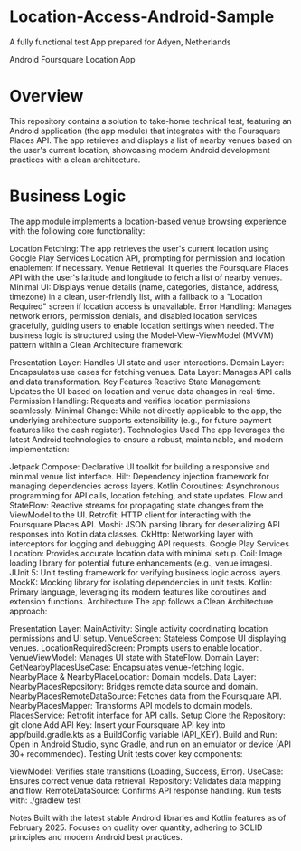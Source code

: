 # Location-Access-Android-Sample
 A fully functional test App prepared for Adyen, Netherlands

Android Foursquare Location App

# Overview
This repository contains a solution to take-home technical test, featuring an Android application (the app module) that integrates with the Foursquare Places API. The app retrieves and displays a list of nearby venues based on the user's current location, showcasing modern Android development practices with a clean architecture.

# Business Logic
The app module implements a location-based venue browsing experience with the following core functionality:

Location Fetching: The app retrieves the user's current location using Google Play Services Location API, prompting for permission and location enablement if necessary.
Venue Retrieval: It queries the Foursquare Places API with the user's latitude and longitude to fetch a list of nearby venues.
Minimal UI: Displays venue details (name, categories, distance, address, timezone) in a clean, user-friendly list, with a fallback to a "Location Required" screen if location access is unavailable.
Error Handling: Manages network errors, permission denials, and disabled location services gracefully, guiding users to enable location settings when needed.
The business logic is structured using the Model-View-ViewModel (MVVM) pattern within a Clean Architecture framework:

Presentation Layer: Handles UI state and user interactions.
Domain Layer: Encapsulates use cases for fetching venues.
Data Layer: Manages API calls and data transformation.
Key Features
Reactive State Management: Updates the UI based on location and venue data changes in real-time.
Permission Handling: Requests and verifies location permissions seamlessly.
Minimal Change: While not directly applicable to the app, the underlying architecture supports extensibility (e.g., for future payment features like the cash register).
Technologies Used
The app leverages the latest Android technologies to ensure a robust, maintainable, and modern implementation:

Jetpack Compose: Declarative UI toolkit for building a responsive and minimal venue list interface.
Hilt: Dependency injection framework for managing dependencies across layers.
Kotlin Coroutines: Asynchronous programming for API calls, location fetching, and state updates.
Flow and StateFlow: Reactive streams for propagating state changes from the ViewModel to the UI.
Retrofit: HTTP client for interacting with the Foursquare Places API.
Moshi: JSON parsing library for deserializing API responses into Kotlin data classes.
OkHttp: Networking layer with interceptors for logging and debugging API requests.
Google Play Services Location: Provides accurate location data with minimal setup.
Coil: Image loading library for potential future enhancements (e.g., venue images).
JUnit 5: Unit testing framework for verifying business logic across layers.
MockK: Mocking library for isolating dependencies in unit tests.
Kotlin: Primary language, leveraging its modern features like coroutines and extension functions.
Architecture
The app follows a Clean Architecture approach:

Presentation Layer:
MainActivity: Single activity coordinating location permissions and UI setup.
VenueScreen: Stateless Compose UI displaying venues.
LocationRequiredScreen: Prompts users to enable location.
VenueViewModel: Manages UI state with StateFlow.
Domain Layer:
GetNearbyPlacesUseCase: Encapsulates venue-fetching logic.
NearbyPlace & NearbyPlaceLocation: Domain models.
Data Layer:
NearbyPlacesRepository: Bridges remote data source and domain.
NearbyPlacesRemoteDataSource: Fetches data from the Foursquare API.
NearbyPlacesMapper: Transforms API models to domain models.
PlacesService: Retrofit interface for API calls.
Setup
Clone the Repository: git clone <repository-url>
Add API Key: Insert your Foursquare API key into app/build.gradle.kts as a BuildConfig variable (API_KEY).
Build and Run: Open in Android Studio, sync Gradle, and run on an emulator or device (API 30+ recommended).
Testing
Unit tests cover key components:

ViewModel: Verifies state transitions (Loading, Success, Error).
UseCase: Ensures correct venue data retrieval.
Repository: Validates data mapping and flow.
RemoteDataSource: Confirms API response handling.
Run tests with: ./gradlew test

Notes
Built with the latest stable Android libraries and Kotlin features as of February 2025.
Focuses on quality over quantity, adhering to SOLID principles and modern Android best practices.

